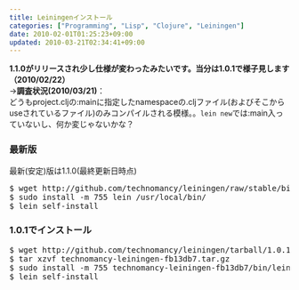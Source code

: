```yaml
---
title: Leiningenインストール
categories: ["Programming", "Lisp", "Clojure", "Leiningen"]
date: 2010-02-01T01:25:23+09:00
updated: 2010-03-21T02:34:41+09:00
---
```


<p>
<strong>1.1.0がリリースされ少し仕様が変わったみたいです。当分は1.0.1で様子見します（2010/02/22）</strong><br />
→<strong>調査状況(2010/03/21)</strong>：<br/>
  どうもproject.cljの:mainに指定したnamespaceの.cljファイル(およびそこからuseされているファイル)のみコンパイルされる模様。。<code>lein new</code>では:main入っていないし、何か変じゃないかな？
</p>

<h3>最新版</h3>
<p>最新(安定)版は1.1.0(最終更新日時点)</p>
<pre class="prettyprint">
$ wget http://github.com/technomancy/leiningen/raw/stable/bin/lein
$ sudo install -m 755 lein /usr/local/bin/
$ lein self-install
</pre>

<h3>1.0.1でインストール</h3>
<pre class="prettyprint">
$ wget http://github.com/technomancy/leiningen/tarball/1.0.1
$ tar xzvf technomancy-leiningen-fb13db7.tar.gz
$ sudo install -m 755 technomancy-leiningen-fb13db7/bin/lein /usr/local/bin/
$ lein self-install
</pre>
